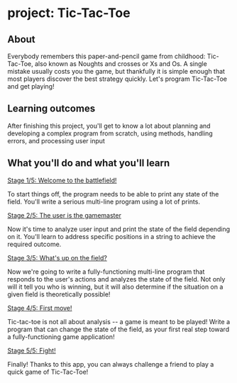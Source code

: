
# project: Tic-Tac-Toe

## About

Everybody remembers this paper-and-pencil game from childhood: Tic-Tac-Toe, also known as Noughts and crosses or Xs and Os. A single mistake usually costs you the game, but thankfully it is simple enough that most players discover the best strategy quickly. Let's program Tic-Tac-Toe and get playing!

## Learning outcomes

After finishing this project, you'll get to know a lot about planning and developing a complex program from scratch, using methods, handling errors, and processing user input

## What you'll do and what you'll learn

[Stage 1/5: Welcome to the battlefield!](https://hyperskill.org/projects/48/stages/255/implement)

To start things off, the program needs to be able to print any state of the field. You'll write a serious multi-line program using a lot of prints.


[Stage 2/5: The user is the gamemaster](https://hyperskill.org/projects/48/stages/256/implement)


Now it's time to analyze user input and print the state of the field depending on it. You'll learn to address specific positions in a string to achieve the required outcome.


[Stage 3/5: What's up on the field?](https://hyperskill.org/projects/48/stages/257/implement)

Now we're going to write a fully-functioning multi-line program that responds to the user's actions and analyzes the state of the field. Not only will it tell you who is winning, but it will also determine if the situation on a given field is theoretically possible!


[Stage 4/5: First move!](https://hyperskill.org/projects/48/stages/258/implement)

Tic-tac-toe is not all about analysis -- a game is meant to be played! Write a program that can change the state of the field, as your first real step toward a fully-functioning game application!


[Stage 5/5: Fight!](https://hyperskill.org/projects/48/stages/259/implement)

Finally! Thanks to this app, you can always challenge a friend to play a quick game of Tic-Tac-Toe!